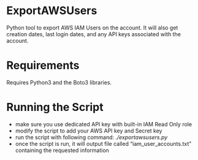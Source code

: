 # ExportAWSUsers
Python tool to export AWS IAM Users on the account. It will also get creation dates, last login dates, and any API keys associated with the account.

# Requirements
Requires Python3 and the Boto3 libraries.

# Running the Script
- make sure you use dedicated API key with built-in IAM Read Only role
- modify the script to add your AWS API key and Secret key
- run the script with following command:
*./exportawsusers.py*
- once the script is run, it will output file called “iam_user_accounts.txt” containing the requested information
